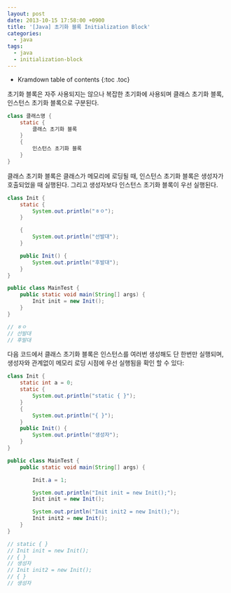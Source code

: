 ```yaml
---
layout: post
date: 2013-10-15 17:58:00 +0900
title: '[Java] 초기화 블록 Initialization Block'
categories:
  - java
tags:
  - java
  - initialization-block
---
```


* Kramdown table of contents
{:toc .toc}

초기화 블록은 자주 사용되지는 않으나 복잡한 초기화에 사용되며 클래스 초기화 블록, 인스턴스 초기화 블록으로 구분된다.

```java
class 클래스명 {
    static {
        클래스 초기화 블록
    }
    {
        인스턴스 초기화 블록
    }
}
```

클래스 초기화 블록은 클래스가 메모리에 로딩될 때, 인스턴스 초기화 블록은 생성자가 호출되었을 때 실행된다. 그리고 생성자보다 인스턴스 초기화 블록이 우선 실행된다.

```java
class Init {
    static {
        System.out.println("ㅎㅇ");
    }

    {
        System.out.println("선발대");
    }

    public Init() {
        System.out.println("후발대");
    }
}

public class MainTest {
    public static void main(String[] args) {
        Init init = new Init();
    }
}

// ㅎㅇ
// 선발대
// 후발대
```

다음 코드에서 클래스 초기화 블록은 인스턴스를 여러번 생성해도 단 한번만 실행되며, 생성자와 관계없이 메모리 로딩 시점에 우선 실행됨을 확인 할 수 있다:

```java
class Init {
    static int a = 0;
    static {
        System.out.println("static { }");
    }
    {
        System.out.println("{ }");
    }
    public Init() {
        System.out.println("생성자");
    }
}

public class MainTest {
    public static void main(String[] args) {

        Init.a = 1;

        System.out.println("Init init = new Init();");
        Init init = new Init();

        System.out.println("Init init2 = new Init();");
        Init init2 = new Init();
    }
}

// static { }
// Init init = new Init();
// { }
// 생성자
// Init init2 = new Init();
// { }
// 생성자
```

